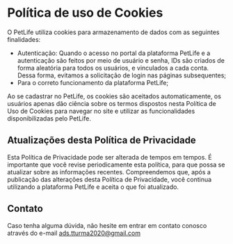 # Política de uso de Cookies
O PetLife utiliza cookies para armazenamento de dados com as seguintes
finalidades:
* Autenticação: Quando o acesso no portal da plataforma PetLife e a
autenticação são feitos por meio de usuário e senha, IDs são criados de forma
aleatória para todos os usuários, e vinculados a cada conta. Dessa forma,
evitamos a solicitação de login nas páginas subsequentes;
* Para o correto funcionamento da plataforma PetLife;

Ao se cadastrar no PetLife, os cookies são aceitados automaticamente, os
usuários apenas dão ciência sobre os termos dispostos nesta Política de Uso de
Cookies para navegar no site e utilizar as funcionalidades disponibilizadas pelo
PetLife.

## Atualizações desta Política de Privacidade
Esta Política de Privacidade pode ser alterada de tempos em tempos. É
importante que você revise periodicamente esta política, para que possa se
atualizar sobre as informações recentes. Compreendemos que, após a
publicação das alterações desta Política de Privacidade, você continua utilizando
a plataforma PetLife e aceita o que foi atualizado.
## Contato
Caso tenha alguma dúvida, não hesite em entrar em contato conosco através do
e-mail ads.tturma2020@gmail.com
